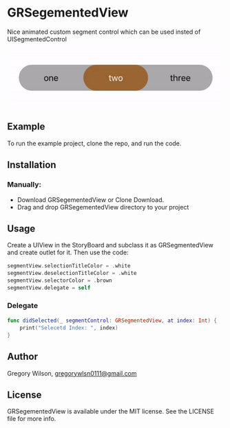 # GRSegementedView

Nice animated custom segment control which can be used insted of UISegmentedControl

![demo](https://github.com/gregorywlsn/GRSegementedView/blob/master/Example/Resources/segment.gif)

## Example

To run the example project, clone the repo, and run the code.

## Installation
### Manually:

* Download GRSegementedView or Clone Download.
* Drag and drop GRSegementedView directory to your project

## Usage

Create a UIView in the StoryBoard and subclass it as GRSegmentedView and create outlet for it.
Then use the code:
```swift segmentView.segmentTitles = ["One", "Two", "Three"]
segmentView.selectionTitleColor = .white
segmentView.deselectionTitleColor = .white
segmentView.selectorColor = .brown
segmentView.delegate = self
```
   ### Delegate
```swift
func didSelected(_ segmentControl: GRSegmentedView, at index: Int) {
    print("Selecetd Index: ", index)
}
   ```

## Author

Gregory Wilson, gregorywlsn0111@gmail.com

## License

GRSegementedView is available under the MIT license. See the LICENSE file for more info.
